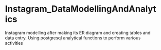 # Instagram_DataModellingAndAnalytics
Instagram modelling after making its ER diagram and creating tables and data entry. Using postgresql analytical functions to perform various activities
